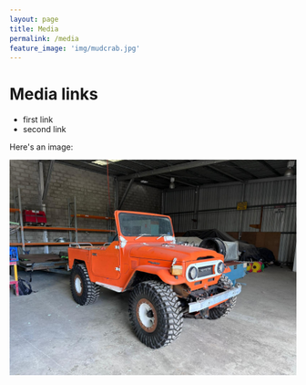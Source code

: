 ```yaml
---
layout: page
title: Media
permalink: /media
feature_image: 'img/mudcrab.jpg'
---
```


# Media links

- first link
- second link

Here's an image:

![Embedding an image](/img/mudcrab.jpg)

